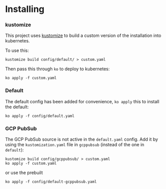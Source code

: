 # Installing

### kustomize

This project uses [kustomize](https://github.com/kubernetes-sigs/kustomize) to
build a custom version of the installation into kubernetes.

To use this:

```shell
kustomize build config/default/ > custom.yaml
```

Then pass this through `ko` to deploy to kubernetes:

```
ko apply -f custom.yaml
```

### Default

The default config has been added for convenience, `ko apply` this to install
the default:

```shell
ko apply -f config/default.yaml
```

### GCP PubSub

The GCP PubSub source is not active in the `default.yaml` config. Add it by using the `kustomization.yaml` file in `gcppubsub` (instead of the one in `default`):

```shell
kustomize build config/gcppubsub/ > custom.yaml
ko apply -f custom.yaml
```

or use the prebuilt

```shell
ko apply -f config/default-gcppubsub.yaml
```

